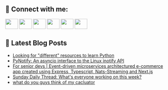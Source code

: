 ## 🔎 Connect with me:
[<img height="32" width="40" src="https://cdn.jsdelivr.net/npm/simple-icons@v5/icons/telegram.svg" />](https://t.me/bullbesh)
[<img height="32" width="40" src="https://cdn.jsdelivr.net/npm/simple-icons@v5/icons/vk.svg" />](https://vk.com/bullbesh)
[<img height="32" width="40" src="https://cdn.jsdelivr.net/npm/simple-icons@v5/icons/twitter.svg" />](https://twitter.com/bullbesh1)
[<img height="32" width="40" src="https://cdn.jsdelivr.net/npm/simple-icons@v5/icons/instagram.svg" />](https://www.instagram.com/bullbesh)
[<img height="32" width="40" src="https://cdn.jsdelivr.net/npm/simple-icons@v5/icons/reddit.svg" />](https://www.reddit.com/user/bullbesh)
[<img height="32" width="40" src="https://cdn.jsdelivr.net/npm/simple-icons@v5/icons/youtube.svg" />](https://www.youtube.com/channel/UCtfjRs6uzgq5mfm8S06WTcg)

## 📕 Latest Blog Posts
<!-- BLOG-POST-LIST:START -->
- [Looking for &quot;different&quot; resources to learn Python](https://www.reddit.com/r/Python/comments/ufq809/looking_for_different_resources_to_learn_python/)
- [PyNotify: An asyncio interface to the Linux inotify API](https://www.reddit.com/r/Python/comments/ufq3rx/pynotify_an_asyncio_interface_to_the_linux/)
- [For senior devs | Event-driven microservices architectured e-commerce app created using Express, Typescript, Nats-Streaming and Next.js](https://www.reddit.com/r/Python/comments/ufo6rn/for_senior_devs_eventdriven_microservices/)
- [Sunday Daily Thread: What&#39;s everyone working on this week?](https://www.reddit.com/r/Python/comments/ufnesj/sunday_daily_thread_whats_everyone_working_on/)
- [what do you guys think of my cacluator](https://www.reddit.com/r/Python/comments/ufne7d/what_do_you_guys_think_of_my_cacluator/)
<!-- BLOG-POST-LIST:END -->
